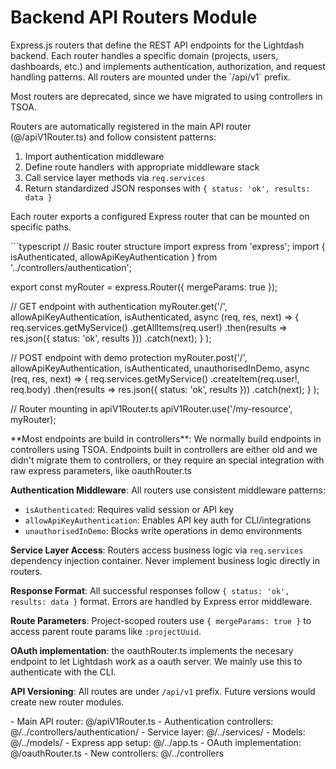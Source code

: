 # Backend API Routers Module

<summary>
Express.js routers that define the REST API endpoints for the Lightdash backend. Each router handles a specific domain (projects, users, dashboards, etc.) and implements authentication, authorization, and request handling patterns. All routers are mounted under the `/api/v1` prefix.

Most routers are deprecated, since we have migrated to using controllers in TSOA.

</summary>

<howToUse>
Routers are automatically registered in the main API router (@/apiV1Router.ts) and follow consistent patterns:

1. Import authentication middleware
2. Define route handlers with appropriate middleware stack
3. Call service layer methods via `req.services`
4. Return standardized JSON responses with `{ status: 'ok', results: data }`

Each router exports a configured Express router that can be mounted on specific paths.
</howToUse>

<codeExample>
```typescript
// Basic router structure
import express from 'express';
import { isAuthenticated, allowApiKeyAuthentication } from '../controllers/authentication';

export const myRouter = express.Router({ mergeParams: true });

// GET endpoint with authentication
myRouter.get('/',
allowApiKeyAuthentication,
isAuthenticated,
async (req, res, next) => {
req.services.getMyService()
.getAllItems(req.user!)
.then(results => res.json({ status: 'ok', results }))
.catch(next);
}
);

// POST endpoint with demo protection
myRouter.post('/',
allowApiKeyAuthentication,
isAuthenticated,
unauthorisedInDemo,
async (req, res, next) => {
req.services.getMyService()
.createItem(req.user!, req.body)
.then(results => res.json({ status: 'ok', results }))
.catch(next);
}
);

// Router mounting in apiV1Router.ts
apiV1Router.use('/my-resource', myRouter);

</codeExample>

<importantToKnow>
**Most endpoints are build in controllers**: We normally build endpoints in controllers using TSOA. Endpoints built in controllers are either old and we didn't migrate them to controllers, or they require an special integration with raw express parameters, like oauthRouter.ts

**Authentication Middleware**: All routers use consistent middleware patterns:
- `isAuthenticated`: Requires valid session or API key
- `allowApiKeyAuthentication`: Enables API key auth for CLI/integrations
- `unauthorisedInDemo`: Blocks write operations in demo environments

**Service Layer Access**: Routers access business logic via `req.services` dependency injection container. Never implement business logic directly in routers.

**Response Format**: All successful responses follow `{ status: 'ok', results: data }` format. Errors are handled by Express error middleware.

**Route Parameters**: Project-scoped routers use `{ mergeParams: true }` to access parent route params like `:projectUuid`.

**OAuth implementation**: the oauthRouter.ts implements the necesary endpoint to let Lightdash work as a oauth server. We mainly use this to authenticate with the CLI.

**API Versioning**: All routes are under `/api/v1` prefix. Future versions would create new router modules.
</importantToKnow>

<links>
- Main API router: @/apiV1Router.ts
- Authentication controllers: @/../controllers/authentication/
- Service layer: @/../services/
- Models: @/../models/
- Express app setup: @/../app.ts
- OAuth implementation: @/oauthRouter.ts
- New controllers: @/../controllers
</links>
